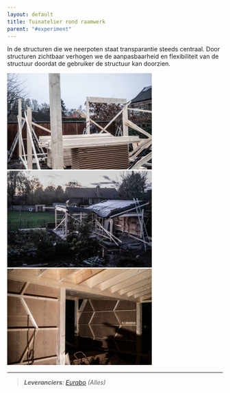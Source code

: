 ```yaml
---
layout: default
title: Tuinatelier rond raamwerk
parent: "#experiment"
---
```


In de structuren die we neerpoten staat transparantie steeds centraal. Door structuren zichtbaar verhogen we de aanpasbaarheid en flexibiliteit van de structuur doordat de gebruiker de structuur kan doorzien.

<img src="https://raw.githubusercontent.com/SimonBoury/rondomhout/9ea952aa05558c21add0b1f213f0dbb4a9bb0a5a/assets/images/2020%20VIJVE/2020%20VIJVE%20001.jpg" style="zoom:33%;" /><img src="https://raw.githubusercontent.com/SimonBoury/rondomhout/9ea952aa05558c21add0b1f213f0dbb4a9bb0a5a/assets/images/2020%20VIJVE/2020%20VIJVE%20002.jpg" style="zoom:33%;" /><img src="https://raw.githubusercontent.com/SimonBoury/rondomhout/9ea952aa05558c21add0b1f213f0dbb4a9bb0a5a/assets/images/2020%20VIJVE/2020%20VIJVE%20003.jpg" style="zoom:33%;" />

***

> ***Leveranciers**: [Eurabo](https://www.eurabo.be/nl) (Alles)*

